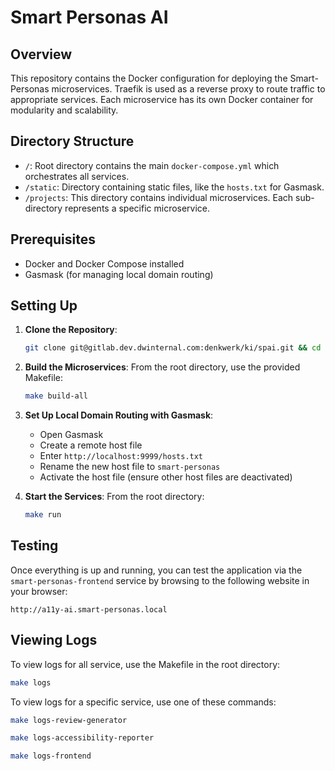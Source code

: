 # Smart Personas AI

## Overview
This repository contains the Docker configuration for deploying the Smart-Personas microservices. Traefik is used as a reverse proxy to route traffic to appropriate services. Each microservice has its own Docker container for modularity and scalability.

## Directory Structure

- `/`: Root directory contains the main `docker-compose.yml` which orchestrates all services.
- `/static`: Directory containing static files, like the `hosts.txt` for Gasmask.
- `/projects`: This directory contains individual microservices. Each sub-directory represents a specific microservice.

## Prerequisites

- Docker and Docker Compose installed
- Gasmask (for managing local domain routing)

## Setting Up

1. **Clone the Repository**:
    ```bash
    git clone git@gitlab.dev.dwinternal.com:denkwerk/ki/spai.git && cd docker
    ```

2. **Build the Microservices**:
   From the root directory, use the provided Makefile:
    ```bash
    make build-all
    ```

3. **Set Up Local Domain Routing with Gasmask**:
    - Open Gasmask
    - Create a remote host file
    - Enter `http://localhost:9999/hosts.txt`
    - Rename the new host file to `smart-personas`
    - Activate the host file (ensure other host files are deactivated)

4. **Start the Services**:
   From the root directory:
    ```bash
    make run
    ```

## Testing

Once everything is up and running, you can test the application via the `smart-personas-frontend` service by
browsing to the following website in your browser:
```
http://a11y-ai.smart-personas.local
```

## Viewing Logs

To view logs for all service, use the Makefile in the root directory:
```bash
make logs
```

To view logs for a specific service, use one of these commands:
```bash
make logs-review-generator
```

```bash
make logs-accessibility-reporter
```

```bash
make logs-frontend
```